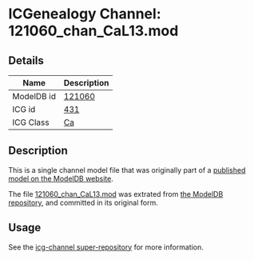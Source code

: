 # ICGenealogy Channel: 121060\_chan\_CaL13.mod

## Details

Name | Description
---- | -----------
ModelDB id | [121060](http://senselab.med.yale.edu/ModelDB/ShowModel.cshtml?model=121060)
ICG id | [431](http://icg.neurotheory.ox.ac.uk/channels/3/431)
ICG Class | [Ca](http://icg.neurotheory.ox.ac.uk/channels/3)

## Description

This is a single channel model file that was originally part of a [published model on the ModelDB website](http://senselab.med.yale.edu/mModelDB/ShowModel.cshtml?model=121060).

The file [121060\_chan\_CaL13.mod](121060_chan_CaL13.mod) was extrated from [the ModelDB repository](http://senselab.med.yale.edu/ModelDB/ShowModel.cshtml?model=121060), and committed in its original form.

## Usage

See the [icg-channel super-repository](https://github.com/icgenealogy/icg-channels) for more information.